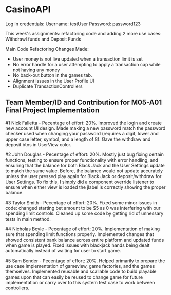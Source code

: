 # CasinoAPI

Log in credentials:
Username: testUser
Password: password123



This week's assignments: refactoring code and adding 2 more use cases: Withdrawl funds and Deposit Funds

Main Code Refactoring Changes Made: 
- User money is not live updated when a transaction limit is set
- No error handle for a user attempting to apply a transaction cap while not having any money
- No back-out button in the games tab.
- Alignment issues in the User Profile UI
- Duplicate TransactionControllers

## Team Member/ID and Contribution for M05-A01 Final Project Implementation

#1 Nick Falletta - Pecentage of effort: 20%. Improved the login and create new account UI design. Made making a new password match the password checker used when changing your password (requires a digit, lower and upper case letter, symbol, and a length of 8). Gave the withdraw and deposit btns in UserView color.

#2 John Douglas - Pecentage of effort: 20%. Mostly just bug fixing certain functions, testing to ensure proper functionality with error handling, and ensuring that the balance for both Black Jack and the User Settings update to match the same value. Before, the balance would not update accurately unless the user pressed play again for Black Jack or deposit/withdraw for User Settings. To fix this, I simply did a component override listener to ensure when either view is loaded the jlabel is correctly showing the proper balance. 

#3 Taylor Smith - Pecentage of effort: 20%. Fixed some minor issues in code: changed starting bet amount to be $5 as 0 was interfering with our spending limit controls. Cleaned up some code by getting rid of unnessary tests in main method.

#4 Nicholas Boyle - Pecentage of effort: 20%. Implementation of making sure that spending limit functions properly. Implemented changes that showed consistent bank balance across entire platform and updated funds when game is played. Fixed issues with blackjack hands being dealt automatically instead of waiting for user to start game. 

#5 Sam Bender - Pecentage of effort: 20%. Helped primarily to prepare the use case implementation of gameview, game factories, and the games themselves. Implemented reusable and scallable code to build playable games upon that can easily be reused to change game for future implementation or carry over to this system test case to work between controllers.
